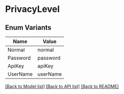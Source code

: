 # PrivacyLevel

## Enum Variants

| Name | Value |
|---- | -----|
| Normal | normal |
| Password | password |
| ApiKey | apiKey |
| UserName | userName |


[[Back to Model list]](../README.md#documentation-for-models) [[Back to API list]](../README.md#documentation-for-api-endpoints) [[Back to README]](../README.md)


